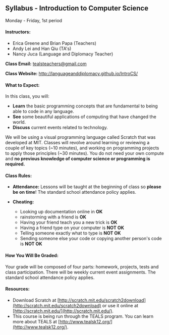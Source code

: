 ## Syllabus - Introduction to Computer Science
Monday - Friday, 1st period

#### Instructors:
* Erica Greene and Brian Papa (Teachers)
* Andy Lei and Han Qiu (TA's)
* Nancy Juca (Language and Diplomacy Teacher)

**Class Email:** tealsteachers@gmail.com

**Class Website:** http://languageanddiplomacy.github.io/IntroCS/


#### What to Expect: 

In this class, you will:

* **Learn** the basic programming concepts that are fundamental to being able to code in any language. 
* **See** some beautiful applications of computing that have changed the world.
* **Discuss** current events related to technology.

We will be using a visual programming language called Scratch that was developed at MIT. Classes will revolve around learning or reviewing a couple of key topics (~10 minutes), and working on programming projects to apply those principles (~30 minutes). You do not need your own compute and **no previous knowledge of computer science or programming is required.**


#### Class Rules: 

* **Attendance:** Lessons will be taught at the beginning of class so **please be on time**! The standard school attendance policy applies. 

* **Cheating:** 
  - Looking up documentation online in **OK**
  - rainstorming with a friend is **OK**
  - Having your friend teach you a new trick is **OK**
  - Having a friend type on your computer is **NOT OK**
  - Telling someone exactly what to type is **NOT OK**
  - Sending someone else your code or copying another person's code is **NOT OK**


#### How You Will Be Graded:
Your grade will be composed of four parts: homework, projects, tests and class participation. There will be weekly current event assignments. The standard school attendance policy applies. 

#### Resources: 
* Download Scratch at [http://scratch.mit.edu/scratch2download](http://scratch.mit.edu/scratch2download) or use it online at [http://scratch.mit.edu/](http://scratch.mit.edu/). 
* This course is being run through the TEALS program. You can learn more about TEALS at [http://www.tealsk12.org/](http://www.tealsk12.org/). 


